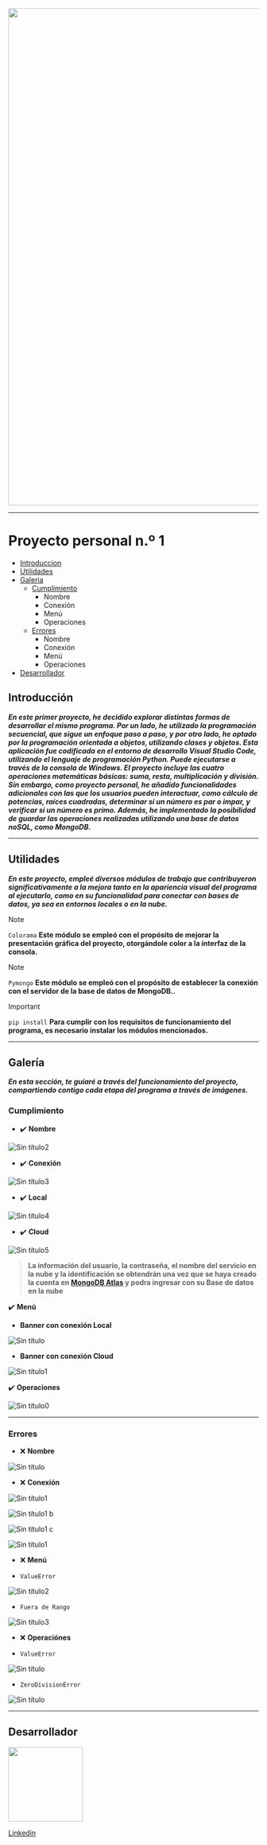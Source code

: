 <img width = 1000  src="https://github.com/Lucas-devSoft/Python/assets/111676352/bc4bbae9-b3d5-4b7d-a076-fa72317453df">
<hr>

# Proyecto personal n.º 1

- [Introduccion](#introducción)
- [Utilidades](#Utilidades)
- [Galeria](#Galeria)
  - [Cumplimiento](#Cumplimiento)
      - Nombre
      - Conexión
      - Menú
      - Operaciones
  - [Errores](#Errores)
      - Nombre
      - Conexión
      - Menú
      - Operaciones
- [Desarrollador](#Desarrollador)

## Introducción

***En este primer proyecto, he decidido explorar distintas formas de desarrollar el mismo programa. Por un lado, he utilizado la programación secuencial, que sigue un enfoque paso a paso, y por otro lado, he optado por la programación orientada a objetos, utilizando clases y objetos.
Esta aplicación fue codificada en el entorno de desarrollo Visual Studio Code, utilizando el lenguaje de programación Python. Puede ejecutarse a través de la consola de Windows.
El proyecto incluye las cuatro operaciones matemáticas básicas: suma, resta, multiplicación y división. Sin embargo, como proyecto personal, he añadido funcionalidades adicionales con las que los usuarios pueden interactuar, como cálculo de potencias, raíces cuadradas, determinar si un número es par o impar, y verificar si un número es primo. Además, he implementado la posibilidad de guardar las operaciones realizadas utilizando una base de datos noSQL, como MongoDB.***

<hr>

## Utilidades

***En este proyecto, empleé diversos módulos de trabajo que contribuyeron significativamente a la mejora tanto en la apariencia visual del programa al ejecutarlo, como en su funcionalidad para conectar con bases de datos, ya sea en entornos locales o en la nube.***

> [!NOTE]
>  `Colorama` **Este módulo se empleó con el propósito de mejorar la presentación gráfica del proyecto, otorgándole color a la interfaz de la consola.**

> [!NOTE]
> `Pymongo` **Este módulo se empleó con el propósito de establecer la conexión con el servidor de la base de datos de MongoDB..**

> [!IMPORTANT]
> `pip install` **Para cumplir con los requisitos de funcionamiento del programa, es necesario instalar los módulos mencionados.**

<hr>

## Galería

***En esta sección, te guiaré a través del funcionamiento del proyecto, compartiendo contigo cada etapa del programa a través de imágenes.***

### Cumplimiento

- :heavy_check_mark: **Nombre**
  
![Sin título2](https://github.com/Lucas-devSoft/Python/assets/111676352/3322577b-53e9-438a-bffc-38280cd2395d)

- :heavy_check_mark: **Conexión**

![Sin título3](https://github.com/Lucas-devSoft/Python/assets/111676352/f9d7fabc-5081-404f-99d8-d1536a89a810)

- :heavy_check_mark: **Local**
      
![Sin título4](https://github.com/Lucas-devSoft/Python/assets/111676352/32d2de20-ac85-4e7f-9078-afbeb89de626)

- :heavy_check_mark: **Cloud**

![Sin título5](https://github.com/Lucas-devSoft/Python/assets/111676352/1df517a8-7aaa-4a96-9e94-064e17df21cb)

> **La información del usuario, la contraseña, el nombre del servicio en la nube y la identificación se obtendrán una vez que se haya creado la cuenta en [MongoDB Atlas](https://www.mongodb.com/atlas) y podra ingresar con su Base de datos en la nube** 

:heavy_check_mark: **Menú**

- **Banner con conexión Local**

![Sin título](https://github.com/Lucas-devSoft/Python/assets/111676352/d54206bd-6463-46e1-8112-47b50693029c)

- **Banner con conexión Cloud**

![Sin título1](https://github.com/Lucas-devSoft/Python/assets/111676352/da28ca10-97b3-4b18-8602-2037c1c3eccc)

:heavy_check_mark: **Operaciones**

![Sin título0](https://github.com/Lucas-devSoft/Python/assets/111676352/f7fc29a8-82ed-4a91-8737-b41ab97583d9)

<hr>

### Errores

- :x: **Nombre**
      
![Sin título](https://github.com/Lucas-devSoft/Python/assets/111676352/b2dc7895-be63-4d51-9edc-4c8916958eca)

- :x: **Conexión**
      
![Sin título1](https://github.com/Lucas-devSoft/Python/assets/111676352/beb60c66-a40f-43c7-a967-5164556da0ea)

![Sin título1 b](https://github.com/Lucas-devSoft/Python/assets/111676352/f1fcab11-4538-466d-b35e-4331f45776e7)

![Sin título1 c](https://github.com/Lucas-devSoft/Python/assets/111676352/fad2e960-8bae-444c-9a08-e4046fe15488)

![Sin título1](https://github.com/Lucas-devSoft/Python/assets/111676352/a0315f10-1826-4bad-84e2-5847345de88c)

- :x: **Menú**

- `ValueError`

![Sin título2](https://github.com/Lucas-devSoft/Python/assets/111676352/385dc4c1-b857-481a-91d7-5cc58a2ef980)

- `Fuera de Rango`

![Sin título3](https://github.com/Lucas-devSoft/Python/assets/111676352/bec7b68f-39a4-4715-b215-c3990ec5427b)

- :x: **Operaciónes**

- `ValueError`

![Sin título](https://github.com/Lucas-devSoft/Python/assets/111676352/558df262-e79d-4733-8478-7815c793ae95)

- `ZeroDivisionError`

![Sin título](https://github.com/Lucas-devSoft/Python/assets/111676352/111a34eb-0cf1-48a8-801d-8716eba83537)

<hr>

## Desarrollador

<img width = 150 src="https://github.com/Lucas-devSoft/Python/assets/111676352/4625b1db-f159-4209-a05e-af3262090057">

[Linkedin](https://www.linkedin.com/in/lucasdevsoft2022)

















